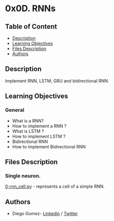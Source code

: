 # 0x0D. RNNs

## Table of Content
* [Description](#description)
* [Learning Objectives](#learning-objectives)
* [Files Description](#files-description)
* [Authors](#authors)

## Description
Implement RNN, LSTM, GRU and bidirectional RNN.


## Learning Objectives
### General

- What is a RNN?
- How to implement a RNN ?
- What is LSTM ?
- How to implement LSTM ?
- Bidirectional RNN
- How to implement Bidirectional RNN


## Files Description

### Single neuron.

[0-rnn_cell.py](0-rnn_cell.py) - represents a cell of a simple RNN.


## Authors
* Diego Gomez- [Linkedin](https://www.linkedin.com/in/diego-g%C3%B3mez-8861b61a1/) / [Twitter](https://twitter.com/dagomez2530)